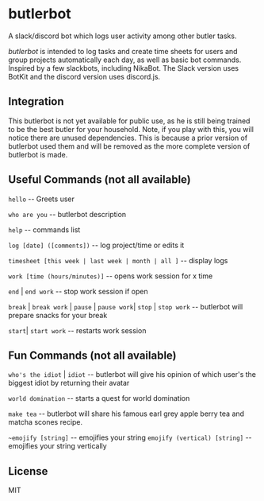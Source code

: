 # butlerbot
A slack/discord bot which logs user activity among other butler tasks.

_butlerbot_ is intended to log tasks and create time sheets for users and group projects automatically each day, as well as basic bot commands. Inspired by a few slackbots, including NikaBot. The Slack version uses BotKit and the discord version uses discord.js.

## Integration
This butlerbot is not yet available for public use, as he is still being trained to be the best butler for your household. Note, if you play with this, you will notice there are unused dependencies. This is because a prior version of butlerbot used them and will be removed as the more complete version of butlerbot is made.

## Useful Commands (not all available)

`hello` -- Greets user    

`who are you`  -- butlerbot description    

`help` -- commands list    

`log [date] ([comments])` -- log project/time or edits it    

`timesheet [this week | last week | month | all ]` -- display logs    

`work [time (hours/minutes)]` -- opens work session for x time    

`end` | `end work` -- stop work session if open    

`break` | `break work` | `pause` | `pause work`| `stop` | `stop work` -- butlerbot will prepare snacks for your break     

`start`| `start work` -- restarts work session    

## Fun Commands (not all available)
`who's the idiot` | `idiot` -- butlerbot will give his opinion of which user's the biggest idiot by returning their avatar    

`world domination` -- starts a quest for world domination    

`make tea` -- butlerbot will share his famous earl grey apple berry tea and matcha scones recipe.    

`~emojify [string]` -- emojifies your string
`emojify (vertical) [string]` -- emojifies your string vertically

## License
MIT

